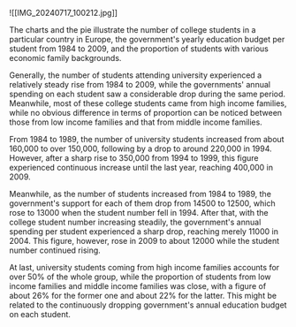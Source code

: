 ![[IMG_20240717_100212.jpg]]

The charts and the pie illustrate the number of college students in a particular country in Europe, the government's yearly education budget per student from 1984 to 2009, and the proportion of students with various economic family backgrounds.

Generally, the number of students attending university experienced a relatively steady rise from 1984 to 2009, while the governments' annual spending on each student saw a considerable drop during the same period. Meanwhile, most of these college students came from high income families, while no obvious difference in terms of proportion can be noticed between those from low income families and that from middle income families.

From 1984 to 1989, the number of university students increased from about 160,000 to over 150,000, following by a drop to around 220,000 in 1994. However, after a sharp rise to 350,000 from 1994 to 1999, this figure experienced continuous increase until the last year, reaching 400,000 in 2009.

Meanwhile, as the number of students increased from 1984 to 1989, the government's support for each of them drop from 14500 to 12500, which rose to 13000 when the student number fell in 1994. After that, with the college student number increasing steadily, the government's annual spending per student experienced a sharp drop, reaching merely 11000 in 2004. This figure, however, rose in 2009 to about 12000 while the student number continued rising.

At last, university students coming from high income families accounts for over 50% of the whole group, while the proportion of students from low income families and middle income families was close, with a figure of about 26% for the former one and about 22% for the latter. This might be related to the continuously dropping government's annual education budget on each student.
